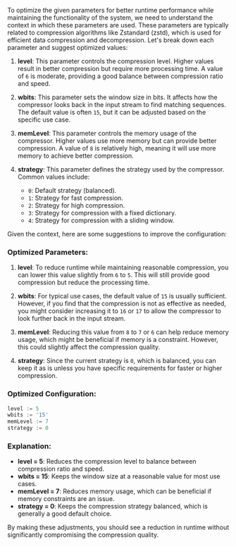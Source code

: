 To optimize the given parameters for better runtime performance while maintaining the functionality of the system, we need to understand the context in which these parameters are used. These parameters are typically related to compression algorithms like Zstandard (zstd), which is used for efficient data compression and decompression. Let's break down each parameter and suggest optimized values:

1. **level**: This parameter controls the compression level. Higher values result in better compression but require more processing time. A value of `6` is moderate, providing a good balance between compression ratio and speed.

2. **wbits**: This parameter sets the window size in bits. It affects how the compressor looks back in the input stream to find matching sequences. The default value is often `15`, but it can be adjusted based on the specific use case.

3. **memLevel**: This parameter controls the memory usage of the compressor. Higher values use more memory but can provide better compression. A value of `8` is relatively high, meaning it will use more memory to achieve better compression.

4. **strategy**: This parameter defines the strategy used by the compressor. Common values include:
   - `0`: Default strategy (balanced).
   - `1`: Strategy for fast compression.
   - `2`: Strategy for high compression.
   - `3`: Strategy for compression with a fixed dictionary.
   - `4`: Strategy for compression with a sliding window.

Given the context, here are some suggestions to improve the configuration:

### Optimized Parameters:

1. **level**: To reduce runtime while maintaining reasonable compression, you can lower this value slightly from `6` to `5`. This will still provide good compression but reduce the processing time.
   
2. **wbits**: For typical use cases, the default value of `15` is usually sufficient. However, if you find that the compression is not as effective as needed, you might consider increasing it to `16` or `17` to allow the compressor to look further back in the input stream.

3. **memLevel**: Reducing this value from `8` to `7` or `6` can help reduce memory usage, which might be beneficial if memory is a constraint. However, this could slightly affect the compression quality.

4. **strategy**: Since the current strategy is `0`, which is balanced, you can keep it as is unless you have specific requirements for faster or higher compression.

### Optimized Configuration:

```go
level := 5
wbits := '15'
memLevel := 7
strategy := 0
```

### Explanation:

- **level = 5**: Reduces the compression level to balance between compression ratio and speed.
- **wbits = 15**: Keeps the window size at a reasonable value for most use cases.
- **memLevel = 7**: Reduces memory usage, which can be beneficial if memory constraints are an issue.
- **strategy = 0**: Keeps the compression strategy balanced, which is generally a good default choice.

By making these adjustments, you should see a reduction in runtime without significantly compromising the compression quality.